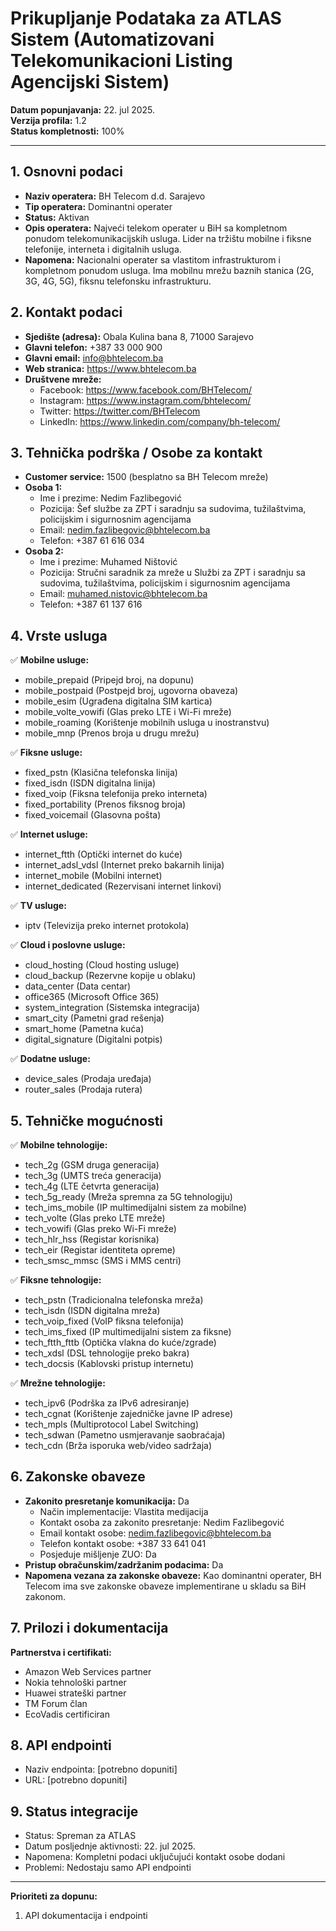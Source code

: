 # Prikupljanje Podataka za ATLAS Sistem (Automatizovani Telekomunikacioni Listing Agencijski Sistem)


**Datum popunjavanja:** 22. jul 2025.  
**Verzija profila:** 1.2  
**Status kompletnosti:** 100%

---

## 1. Osnovni podaci

- **Naziv operatera:** BH Telecom d.d. Sarajevo
- **Tip operatera:** Dominantni operater
- **Status:** Aktivan
- **Opis operatera:** Najveći telekom operater u BiH sa kompletnom ponudom telekomunikacijskih usluga. Lider na tržištu mobilne i fiksne telefonije, interneta i digitalnih usluga.
- **Napomena:** Nacionalni operater sa vlastitom infrastrukturom i kompletnom ponudom usluga. Ima mobilnu mrežu baznih stanica (2G, 3G, 4G, 5G), fiksnu telefonsku infrastrukturu.

## 2. Kontakt podaci

- **Sjedište (adresa):** Obala Kulina bana 8, 71000 Sarajevo
- **Glavni telefon:** +387 33 000 900
- **Glavni email:** info@bhtelecom.ba
- **Web stranica:** https://www.bhtelecom.ba
- **Društvene mreže:**
  - Facebook: https://www.facebook.com/BHTelecom/
  - Instagram: https://www.instagram.com/bhtelecom/
  - Twitter: https://twitter.com/BHTelecom
  - LinkedIn: https://www.linkedin.com/company/bh-telecom/

## 3. Tehnička podrška / Osobe za kontakt

- **Customer service:** 1500 (besplatno sa BH Telecom mreže)
- **Osoba 1:**
  - Ime i prezime: Nedim Fazlibegović
  - Pozicija: Šef službe za ZPT i saradnju sa sudovima, tužilaštvima, policijskim i sigurnosnim agencijama
  - Email: nedim.fazlibegovic@bhtelecom.ba
  - Telefon: +387 61 616 034
- **Osoba 2:**
  - Ime i prezime: Muhamed Ništović
  - Pozicija: Stručni saradnik za mreže u Službi za ZPT i saradnju sa sudovima, tužilaštvima, policijskim i sigurnosnim agencijama
  - Email: muhamed.nistovic@bhtelecom.ba
  - Telefon: +387 61 137 616

## 4. Vrste usluga

✅ **Mobilne usluge:**
- mobile_prepaid (Pripejd broj, na dopunu)
- mobile_postpaid (Postpejd broj, ugovorna obaveza)
- mobile_esim (Ugrađena digitalna SIM kartica)
- mobile_volte_vowifi (Glas preko LTE i Wi-Fi mreže)
- mobile_roaming (Korištenje mobilnih usluga u inostranstvu)
- mobile_mnp (Prenos broja u drugu mrežu)

✅ **Fiksne usluge:**
- fixed_pstn (Klasična telefonska linija)
- fixed_isdn (ISDN digitalna linija)
- fixed_voip (Fiksna telefonija preko interneta)
- fixed_portability (Prenos fiksnog broja)
- fixed_voicemail (Glasovna pošta)

✅ **Internet usluge:**
- internet_ftth (Optički internet do kuće)
- internet_adsl_vdsl (Internet preko bakarnih linija)
- internet_mobile (Mobilni internet)
- internet_dedicated (Rezervisani internet linkovi)

✅ **TV usluge:**
- iptv (Televizija preko internet protokola)

✅ **Cloud i poslovne usluge:**
- cloud_hosting (Cloud hosting usluge)
- cloud_backup (Rezervne kopije u oblaku)
- data_center (Data centar)
- office365 (Microsoft Office 365)
- system_integration (Sistemska integracija)
- smart_city (Pametni grad rešenja)
- smart_home (Pametna kuća)
- digital_signature (Digitalni potpis)

✅ **Dodatne usluge:**
- device_sales (Prodaja uređaja)
- router_sales (Prodaja rutera)

## 5. Tehničke mogućnosti

✅ **Mobilne tehnologije:**
- tech_2g (GSM druga generacija)
- tech_3g (UMTS treća generacija)
- tech_4g (LTE četvrta generacija)
- tech_5g_ready (Mreža spremna za 5G tehnologiju)
- tech_ims_mobile (IP multimedijalni sistem za mobilne)
- tech_volte (Glas preko LTE mreže)
- tech_vowifi (Glas preko Wi-Fi mreže)
- tech_hlr_hss (Registar korisnika)
- tech_eir (Registar identiteta opreme)
- tech_smsc_mmsc (SMS i MMS centri)

✅ **Fiksne tehnologije:**
- tech_pstn (Tradicionalna telefonska mreža)
- tech_isdn (ISDN digitalna mreža)
- tech_voip_fixed (VoIP fiksna telefonija)
- tech_ims_fixed (IP multimedijalni sistem za fiksne)
- tech_ftth_fttb (Optička vlakna do kuće/zgrade)
- tech_xdsl (DSL tehnologije preko bakra)
- tech_docsis (Kablovski pristup internetu)

✅ **Mrežne tehnologije:**
- tech_ipv6 (Podrška za IPv6 adresiranje)
- tech_cgnat (Korištenje zajedničke javne IP adrese)
- tech_mpls (Multiprotocol Label Switching)
- tech_sdwan (Pametno usmjeravanje saobraćaja)
- tech_cdn (Brža isporuka web/video sadržaja)
## 6. Zakonske obaveze

- **Zakonito presretanje komunikacija:** Da
  - Način implementacije: Vlastita medijacija
  - Kontakt osoba za zakonito presretanje: Nedim Fazlibegović
  - Email kontakt osobe: nedim.fazlibegovic@bhtelecom.ba
  - Telefon kontakt osobe: +387 33 641 041
  - Posjeduje mišljenje ZUO: Da
- **Pristup obračunskim/zadržanim podacima:** Da
- **Napomena vezana za zakonske obaveze:** Kao dominantni operater, BH Telecom ima sve zakonske obaveze implementirane u skladu sa BiH zakonom.

## 7. Prilozi i dokumentacija

**Partnerstva i certifikati:**
- Amazon Web Services partner
- Nokia tehnološki partner
- Huawei strateški partner
- TM Forum član
- EcoVadis certificiran

## 8. API endpointi

- Naziv endpointa: [potrebno dopuniti]
- URL: [potrebno dopuniti]

## 9. Status integracije

- Status: Spreman za ATLAS
- Datum posljednje aktivnosti: 22. jul 2025.
- Napomena: Kompletni podaci uključujući kontakt osobe dodani
- Problemi: Nedostaju samo API endpointi

---

**Prioriteti za dopunu:**
1. API dokumentacija i endpointi

